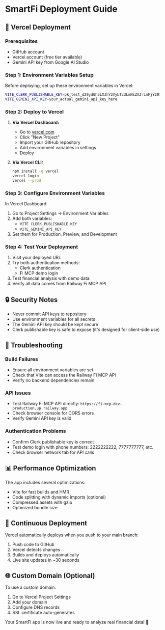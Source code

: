 # SmartFi Deployment Guide

## 🚀 Vercel Deployment

### Prerequisites
- GitHub account
- Vercel account (free tier available)
- Gemini API key from Google AI Studio

### Step 1: Environment Variables Setup

Before deploying, set up these environment variables in Vercel:

```bash
VITE_CLERK_PUBLISHABLE_KEY=pk_test_d29ydGh5LXJhY2VyLTc3LmNsZXJrLmFjY291bnRzLmRldiQ
VITE_GEMINI_API_KEY=your_actual_gemini_api_key_here
```

### Step 2: Deploy to Vercel

1. **Via Vercel Dashboard:**
   - Go to [vercel.com](https://vercel.com)
   - Click "New Project"
   - Import your GitHub repository
   - Add environment variables in settings
   - Deploy

2. **Via Vercel CLI:**
   ```bash
   npm install -g vercel
   vercel login
   vercel --prod
   ```

### Step 3: Configure Environment Variables

In Vercel Dashboard:
1. Go to Project Settings → Environment Variables
2. Add both variables:
   - `VITE_CLERK_PUBLISHABLE_KEY`
   - `VITE_GEMINI_API_KEY`
3. Set them for Production, Preview, and Development

### Step 4: Test Your Deployment

1. Visit your deployed URL
2. Try both authentication methods:
   - Clerk authentication
   - Fi MCP demo login
3. Test financial analysis with demo data
4. Verify all data comes from Railway Fi MCP API

## 🔒 Security Notes

- Never commit API keys to repository
- Use environment variables for all secrets
- The Gemini API key should be kept secure
- Clerk publishable key is safe to expose (it's designed for client-side use)

## 🐛 Troubleshooting

### Build Failures
- Ensure all environment variables are set
- Check that Vite can access the Railway Fi MCP API
- Verify no backend dependencies remain

### API Issues
- Test Railway Fi MCP API directly: `https://fi-mcp-dev-production.up.railway.app`
- Check browser console for CORS errors
- Verify Gemini API key is valid

### Authentication Problems
- Confirm Clerk publishable key is correct
- Test demo login with phone numbers: 2222222222, 7777777777, etc.
- Check browser network tab for API calls

## 📊 Performance Optimization

The app includes several optimizations:
- Vite for fast builds and HMR
- Code splitting with dynamic imports (optional)
- Compressed assets with gzip
- Optimized bundle size

## 🔄 Continuous Deployment

Vercel automatically deploys when you push to your main branch:
1. Push code to GitHub
2. Vercel detects changes
3. Builds and deploys automatically
4. Live site updates in ~30 seconds

## 🌐 Custom Domain (Optional)

To use a custom domain:
1. Go to Vercel Project Settings
2. Add your domain
3. Configure DNS records
4. SSL certificate auto-generates

Your SmartFi app is now live and ready to analyze real financial data! 🎉